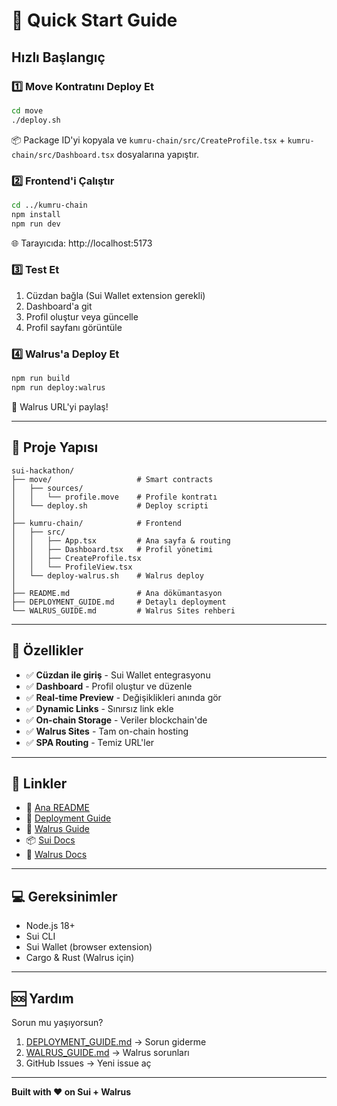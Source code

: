 # 🚀 Quick Start Guide

## Hızlı Başlangıç

### 1️⃣ Move Kontratını Deploy Et

```bash
cd move
./deploy.sh
```

📦 Package ID'yi kopyala ve `kumru-chain/src/CreateProfile.tsx` + `kumru-chain/src/Dashboard.tsx` dosyalarına yapıştır.

### 2️⃣ Frontend'i Çalıştır

```bash
cd ../kumru-chain
npm install
npm run dev
```

🌐 Tarayıcıda: http://localhost:5173

### 3️⃣ Test Et

1. Cüzdan bağla (Sui Wallet extension gerekli)
2. Dashboard'a git
3. Profil oluştur veya güncelle
4. Profil sayfanı görüntüle

### 4️⃣ Walrus'a Deploy Et

```bash
npm run build
npm run deploy:walrus
```

🎉 Walrus URL'yi paylaş!

---

## 📁 Proje Yapısı

```
sui-hackathon/
├── move/                   # Smart contracts
│   ├── sources/
│   │   └── profile.move    # Profile kontratı
│   └── deploy.sh           # Deploy scripti
│
├── kumru-chain/            # Frontend
│   ├── src/
│   │   ├── App.tsx         # Ana sayfa & routing
│   │   ├── Dashboard.tsx   # Profil yönetimi
│   │   ├── CreateProfile.tsx
│   │   └── ProfileView.tsx
│   └── deploy-walrus.sh    # Walrus deploy
│
├── README.md               # Ana dökümantasyon
├── DEPLOYMENT_GUIDE.md     # Detaylı deployment
└── WALRUS_GUIDE.md         # Walrus Sites rehberi
```

---

## 🎯 Özellikler

- ✅ **Cüzdan ile giriş** - Sui Wallet entegrasyonu
- ✅ **Dashboard** - Profil oluştur ve düzenle
- ✅ **Real-time Preview** - Değişiklikleri anında gör
- ✅ **Dynamic Links** - Sınırsız link ekle
- ✅ **On-chain Storage** - Veriler blockchain'de
- ✅ **Walrus Sites** - Tam on-chain hosting
- ✅ **SPA Routing** - Temiz URL'ler

---

## 🔗 Linkler

- 📖 [Ana README](./README.md)
- 🚀 [Deployment Guide](./DEPLOYMENT_GUIDE.md)
- 🌊 [Walrus Guide](./WALRUS_GUIDE.md)
- 📦 [Sui Docs](https://docs.sui.io)
- 🐳 [Walrus Docs](https://docs.wal.app)

---

## 💻 Gereksinimler

- Node.js 18+
- Sui CLI
- Sui Wallet (browser extension)
- Cargo & Rust (Walrus için)

---

## 🆘 Yardım

Sorun mu yaşıyorsun?

1. [DEPLOYMENT_GUIDE.md](./DEPLOYMENT_GUIDE.md) → Sorun giderme
2. [WALRUS_GUIDE.md](./WALRUS_GUIDE.md) → Walrus sorunları
3. GitHub Issues → Yeni issue aç

---

**Built with ❤️ on Sui + Walrus**
